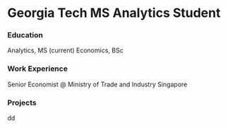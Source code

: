 # Georgia Tech MS Analytics Student 

### Education
Analytics, MS (current)
Economics, BSc

### Work Experience
Senior Economist @ Ministry of Trade and Industry Singapore

### Projects
dd
